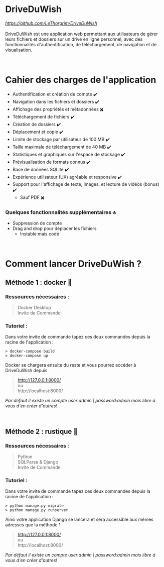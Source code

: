 # DriveDuWish
*https://github.com/LeThorgrim/DriveDuWish* <br><br>
DriveDuWish est une application web permettant aux utilisateurs de gérer leurs fichiers et dossiers sur un drive en ligne personnel, avec des fonctionnalités d'authentification, de téléchargement, de navigation et de visualisation.

<br>

# Cahier des charges de l'application

* Authentification et création de compte ✔️
* Navigation dans les fichiers et dossiers ✔️
* Affichage des propriétés et métadonnées ✖️
* Téléchargement de fichiers ✔️
* Création de dossiers ✔️
* Déplacement et copie ✔️
* Limite de stockage par utilisateur de 100 MB ✔️
* Taille maximale de téléchargement de 40 MB ✔️
* Statistiques et graphiques sur l'espace de stockage ✔️
* Prévisualisation de formats connus ✔️
* Base de données SQLite ✔️
* Expérience utilisateur (UX) agréable et responsive ✔️
* Support pour l'affichage de texte, images, et lecture de vidéos (bonus) ✔️
  * Sauf PDF ✖️

### Quelques fonctionnalités supplémentaires 🔝
* Suppression de compte
* Drag and drop pour déplacer les fichiers
  * Instable mais codé

<br>

# Comment lancer DriveDuWish ?

## Méthode 1 : docker 🐬

### Ressources nécessaires :
>Docker Desktop <br>
>Invite de Commande

### Tutoriel :
Dans votre invite de commande tapez ces deux commandes depuis la racine de l'application :
```
> docker-compose build
> docker-compose up
```

Docker se chargera ensuite du reste et vous pourrez accéder à DriveDuWish depuis<br>
>http://127.0.0.1:8000/<br>
ou<br>
>http://localhost:8000/

*Par défaut il existe un compte user:admin | password:admin mais libre à vous d'en créer d'autres!*

<br>

## Méthode 2 : rustique 🔧

### Ressources nécessaires :
>Python <br>
>SQLParse & Django <br>
>Invite de Commande

### Tutoriel :
Dans votre invite de commande tapez ces deux commandes depuis la racine de l'application :
```
> python manage.py migrate
> python manage.py runserver
```

Ainsi votre application Django se lancera et sera accessible aux mêmes adresses que la méthode 1 <br>
>http://127.0.0.1:8000/<br>
ou<br>
>http://localhost:8000/

*Par défaut il existe un compte user:admin | password:admin mais libre à vous d'en créer d'autres!*
